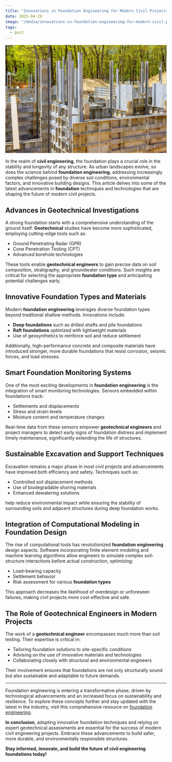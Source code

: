 ```yaml
---
title: "Innovations in Foundation Engineering for Modern Civil Projects"
date: 2025-04-29
image: "/media/innovations-in-foundation-engineering-for-modern-civil-projects.webp"
tags:
  - post
---
```


![Innovations in Foundation Engineering for Modern Civil Projects](/media/innovations-in-foundation-engineering-for-modern-civil-projects.webp)

In the realm of **civil engineering**, the foundation plays a crucial role in the stability and longevity of any structure. As urban landscapes evolve, so does the science behind **foundation engineering**, addressing increasingly complex challenges posed by diverse soil conditions, environmental factors, and innovative building designs. This article delves into some of the latest advancements in **foundation** techniques and technologies that are shaping the future of modern civil projects.

## Advances in Geotechnical Investigations

A strong foundation starts with a comprehensive understanding of the ground itself. **Geotechnical** studies have become more sophisticated, employing cutting-edge tools such as:

- Ground Penetrating Radar (GPR)
- Cone Penetration Testing (CPT)
- Advanced borehole technologies

These tools enable **geotechnical engineers** to gain precise data on soil composition, stratigraphy, and groundwater conditions. Such insights are critical for selecting the appropriate **foundation type** and anticipating potential challenges early.

## Innovative Foundation Types and Materials

Modern **foundation engineering** leverages diverse foundation types beyond traditional shallow methods. Innovations include:

- **Deep foundations** such as drilled shafts and pile foundations
- **Raft foundations** optimized with lightweight materials
- Use of geosynthetics to reinforce soil and reduce settlement

Additionally, high-performance concrete and composite materials have introduced stronger, more durable foundations that resist corrosion, seismic forces, and load stresses.

## Smart Foundation Monitoring Systems

One of the most exciting developments in **foundation engineering** is the integration of smart monitoring technologies. Sensors embedded within foundations track:

- Settlements and displacements
- Stress and strain levels
- Moisture content and temperature changes

Real-time data from these sensors empower **geotechnical engineers** and project managers to detect early signs of foundation distress and implement timely maintenance, significantly extending the life of structures.

## Sustainable Excavation and Support Techniques

Excavation remains a major phase in most civil projects and advancements have improved both efficiency and safety. Techniques such as:

- Controlled soil displacement methods
- Use of biodegradable shoring materials
- Enhanced dewatering solutions

help reduce environmental impact while ensuring the stability of surrounding soils and adjacent structures during deep foundation works.

## Integration of Computational Modeling in Foundation Design

The rise of computational tools has revolutionized **foundation engineering** design aspects. Software incorporating finite element modeling and machine learning algorithms allow engineers to simulate complex soil-structure interactions before actual construction, optimizing:

- Load-bearing capacity
- Settlement behavior
- Risk assessment for various **foundation types**

This approach decreases the likelihood of overdesign or unforeseen failures, making civil projects more cost-effective and safe.

## The Role of Geotechnical Engineers in Modern Projects

The work of a **geotechnical engineer** encompasses much more than soil testing. Their expertise is critical in:

- Tailoring foundation solutions to site-specific conditions
- Advising on the use of innovative materials and technologies
- Collaborating closely with structural and environmental engineers

Their involvement ensures that foundations are not only structurally sound but also sustainable and adaptable to future demands.

---

Foundation engineering is entering a transformative phase, driven by technological advancements and an increased focus on sustainability and resilience. To explore these concepts further and stay updated with the latest in the industry, visit this comprehensive resource on [foundation engineering](https://newspeak.today/foundation-engineering).

**In conclusion**, adopting innovative foundation techniques and relying on expert geotechnical assessments are essential for the success of modern civil engineering projects. Embrace these advancements to build safer, more durable, and environmentally responsible structures.

**Stay informed, innovate, and build the future of civil engineering foundations today!**
